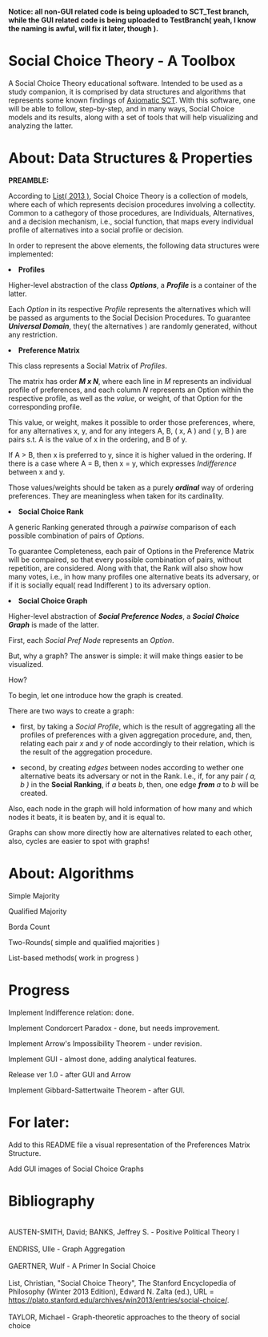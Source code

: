 **Notice: all non-GUI related code is being uploaded to SCT_Test branch, while the GUI related code is being uploaded to TestBranch( yeah, I know the naming is awful, will fix it later, though ).**

# Social Choice Theory - A Toolbox

A Social Choice Theory educational software. Intended to be used as a study companion, it is comprised by data structures and algorithms that represents some known findings of <a href="https://plato.stanford.edu/entries/social-choice/#Aca">Axiomatic SCT</a>. With this software, one will be able to follow, step-by-step, and in many ways, Social Choice models and its results, along with a set of tools that will help visualizing and analyzing the latter.

# About: Data Structures & Properties

<strong>PREAMBLE: </strong>
  
According to <a href="https://plato.stanford.edu/entries/social-choice/#Aca">List( 2013 )</a>, Social Choice Theory is a collection of models, where each of which represents decision procedures involving a collectity. Common to a cathegory of those procedures, are Individuals, Alternatives, and a decision mechanism, i.e., social function, that maps every individual profile of alternatives into a social profile or decision.

In order to represent the above elements, the following data structures were implemented:

<p><li><strong>Profiles</strong></li>

Higher-level abstraction of the class ***Options***, a ***Profile*** is a container of the latter.

Each *Option* in its respective *Profile* represents the alternatives which will be passed as arguments to the Social Decision Procedures. To guarantee ***Universal Domain***, they( the alternatives ) are randomly generated, without any restriction.

<p><li><strong>Preference Matrix</strong></li>

This class represents a Social Matrix of *Profiles*.

The matrix has order ***M x N***, where each line in *M* represents an individual profile of preferences, and each column *N* represents an Option within the respective profile, as well as the *value*, or weight, of that Option for the corresponding profile.

This value, or weight, makes it possible to order those preferences, where, for any alternatives x, y, and for any integers A, B, ( x, A ) and ( y, B ) are pairs s.t. A is the value of x in the ordering, and B of y.

If A > B, then x is preferred to y, since it is higher valued in the ordering. If there is a case where A = B, then x = y, which expresses *Indifference* between x and y.

Those values/weights should be taken as a purely ***ordinal*** way of ordering preferences. They are meaningless when taken for its cardinality.

<p><li><strong>Social Choice Rank</strong></li>

A generic Ranking generated through a *pairwise* comparison of each possible combination of pairs of *Options*.

To guarantee Completeness, each pair of Options in the Preference Matrix will be compaired, so that every possible combination of pairs, without repetition, are considered. Along with that, the Rank will also show how many votes, i.e., in how many profiles one alternative beats its adversary, or if it is socially equal( read Indifferent ) to its adversary option.

<p><li><strong>Social Choice Graph</strong></li>

Higher-level abstraction of ***Social Preference Nodes***, a ***Social Choice Graph*** is made of the latter.

First, each *Social Pref Node* represents an *Option*.

But, why a graph?
The answer is simple: it will make things easier to be visualized.

How?

To begin, let one introduce how the graph is created.

There are two ways to create a graph:

* first, by taking a *Social Profile*, which is the result of aggregating all the profiles of preferences with a given aggregation procedure, and, then, relating each pair *x* and *y* of node accordingly to their relation, which is the result of the aggregation procedure.

* second, by creating *edges* between nodes according to wether one alternative beats its adversary or not in the Rank. I.e., if, for any pair *( a, b )* in the **Social Ranking**, if *a* beats *b*, then, one edge ***from*** *a* to *b* will be created.

Also, each node in the graph will hold information of how many and which nodes it beats, it is beaten by, and it is equal to.

Graphs can show more directly how are alternatives related to each other, also, cycles are easier to spot with graphs!

# About: Algorithms

Simple Majority

Qualified Majority

Borda Count

Two-Rounds( simple and qualified majorities )

List-based methods( work in progress )

# Progress

Implement Indifference relation: done.

Implement Condorcert Paradox - done, but needs improvement. 

Implement Arrow's Impossibility Theorem - under revision.

Implement GUI - almost done, adding analytical features.

Release ver 1.0 - after GUI and Arrow

Implement Gibbard-Sattertwaite Theorem - after GUI.

# For later:

Add to this README file a visual representation of the Preferences Matrix Structure.

Add GUI images of Social Choice Graphs

# Bibliography

<br>AUSTEN-SMITH, David; BANKS, Jeffrey S. - Positive Political Theory I<br>
<br>ENDRISS, Ulle - Graph Aggregation<br>
<br>GAERTNER, Wulf - A Primer In Social Choice<br>
<br>List, Christian, "Social Choice Theory", The Stanford Encyclopedia of Philosophy (Winter 2013 Edition), Edward N. Zalta (ed.), URL = <https://plato.stanford.edu/archives/win2013/entries/social-choice/>.<br>
<br>TAYLOR, Michael - Graph-theoretic approaches to the theory of social choice<br>
